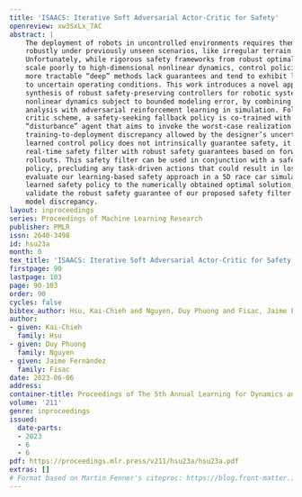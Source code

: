 ```yaml
---
title: 'ISAACS: Iterative Soft Adversarial Actor-Critic for Safety'
openreview: xw3SxLx_7AC
abstract: |
    The deployment of robots in uncontrolled environments requires them to operate 
    robustly under previously unseen scenarios, like irregular terrain and wind conditions. 
    Unfortunately, while rigorous safety frameworks from robust optimal control theory 
    scale poorly to high-dimensional nonlinear dynamics, control policies computed by 
    more tractable “deep” methods lack guarantees and tend to exhibit little robustness 
    to uncertain operating conditions. This work introduces a novel approach enabling scalable 
    synthesis of robust safety-preserving controllers for robotic systems with general 
    nonlinear dynamics subject to bounded modeling error, by combining game-theoretic safety 
    analysis with adversarial reinforcement learning in simulation. Following a soft actor-
    critic scheme, a safety-seeking fallback policy is co-trained with an adversarial 
    “disturbance” agent that aims to invoke the worst-case realization of model error and 
    training-to-deployment discrepancy allowed by the designer’s uncertainty. While the 
    learned control policy does not intrinsically guarantee safety, it is used to construct a
    real-time safety filter with robust safety guarantees based on forward reachability 
    rollouts. This safety filter can be used in conjunction with a safety-agnostic control
    policy, precluding any task-driven actions that could result in loss of safety. We 
    evaluate our learning-based safety approach in a 5D race car simulator, compare the 
    learned safety policy to the numerically obtained optimal solution, and empiricall 
    validate the robust safety guarantee of our proposed safety filter against worst-case 
    model discrepancy.
layout: inproceedings
series: Proceedings of Machine Learning Research
publisher: PMLR
issn: 2640-3498
id: hsu23a
month: 0
tex_title: 'ISAACS: Iterative Soft Adversarial Actor-Critic for Safety'
firstpage: 90
lastpage: 103
page: 90-103
order: 90
cycles: false
bibtex_author: Hsu, Kai-Chieh and Nguyen, Duy Phuong and Fisac, Jaime Fern\`andez
author:
- given: Kai-Chieh
  family: Hsu
- given: Duy Phuong
  family: Nguyen
- given: Jaime Fernàndez
  family: Fisac
date: 2023-06-06
address:
container-title: Proceedings of The 5th Annual Learning for Dynamics and Control Conference
volume: '211'
genre: inproceedings
issued:
  date-parts:
  - 2023
  - 6
  - 6
pdf: https://proceedings.mlr.press/v211/hsu23a/hsu23a.pdf
extras: []
# Format based on Martin Fenner's citeproc: https://blog.front-matter.io/posts/citeproc-yaml-for-bibliographies/
---
```

